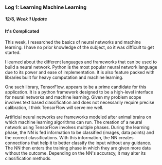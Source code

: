### Log 1: Learning Machine Learning

##### 12/6, Week 1 Update

#### It's Complicated

This week, I researched the basics of neural networks and machine learning. I have no prior knowledge of the subject, so it was difficult to get started. 
 
 I learned about the different languages and frameworks that can be used to build a neural network. Python is the most popular neural network language due to its power and ease of implementation. It is also feature packed with libraries built for heavy computation and machine learning. 

One such library, TensorFlow, appears to be a prime candidate for this application. It is a python framework designed to be a high-level interface for neural networks and machine learning. Given my problem scope involves text based classification and does not necessarily require precise calibration, I think TensorFlow will serve me well.  

Artificial neural networks are frameworks modeled after animal brains on which machine learning algorithms can run. The creation of a neural network using TensorFlow involves multiple phases. During the learning phase, the NN is fed information to be classified (images, data points) and the correct classifications. With this information, the NN creates connections that help it to better classify the input without any guidance. The NN then enters the training phase in which they are given more data without the outcome. Depending on the NN's accuracy, it may alter its classification methods. 
